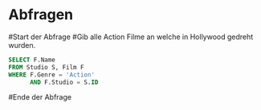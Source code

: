# Abfragen
#Start der Abfrage
#Gib alle Action Filme an welche in Hollywood gedreht wurden.
```sql
SELECT F.Name
FROM Studio S, Film F
WHERE F.Genre = 'Action' 
      AND F.Studio = S.ID
```
#Ende der Abfrage
